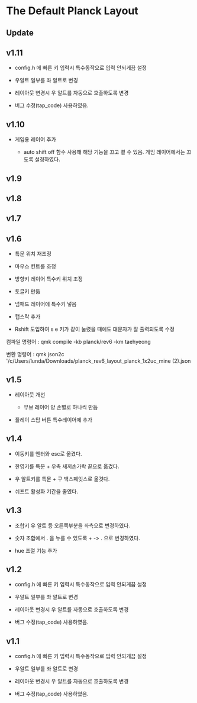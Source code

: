# The Default Planck Layout




## Update
v1.11
---
- config.h 에 빠른 키 입력시 특수동작으로 입력 안되게끔 설정

- 우알트 일부를 좌 알트로 변경

- 레이아웃 변경시 우 알트를 자동으로 호출하도록 변경

- 버그 수정(tap_code) 사용하였음.

v1.10
---
- 게임용 레이어 추가

  - auto shift off 함수 사용해 해당 기능을 끄고 켤 수 있음. 게임 레이어에서는 끄도록 설정하였다.

v1.9
---
v1.8
---
v1.7
---
v1.6
---
- 특문 위치 재조정

- 마우스 컨트롤 조정

- 방향키 레이어 특수키 위치 조정

- 토글키 만듦

- 넘패드 레이어에 특수키 넣음

- 캡스락 추가

- Rshift 도입하여 s e 키가 같이 눌렸을 때에도 대문자가 잘 출력되도록 수정

컴파일 명령어 : qmk compile -kb planck/rev6 -km taehyeong

변환 명령어 : qmk json2c '/c/Users/lunda/Downloads/planck_rev6_layout_planck_1x2uc_mine (2).json

v1.5
---
- 레이아웃 개선
    - 무브 레이어 양 손별로 하나씩 만듬
	
- 플레이 스탑 버튼 특수레이어에 추가

v1.4
---
- 이동키를 엔터와 esc로 옮겼다.

- 한영키를 특문 + 우측 새끼손가락 끝으로 옮겼다.

- 우 알트키를 특문 + 구 백스페잇스로 옮겻다.

- 쉬프트 활성화 기간을 줄였다.


v1.3
---
- 조합키 우 알트 등 오른쪽부분을 좌측으로 변경하였다.

- 숫자 조합에서 . 을 누를 수 있도록 + -> . 으로 변경하였다.

- hue 조절 기능 추가

v1.2
---
- config.h 에 빠른 키 입력시 특수동작으로 입력 안되게끔 설정

- 우알트 일부를 좌 알트로 변경

- 레이아웃 변경시 우 알트를 자동으로 호출하도록 변경

- 버그 수정(tap_code) 사용하였음.

v1.1
---
- config.h 에 빠른 키 입력시 특수동작으로 입력 안되게끔 설정

- 우알트 일부를 좌 알트로 변경

- 레이아웃 변경시 우 알트를 자동으로 호출하도록 변경

- 버그 수정(tap_code) 사용하였음.

